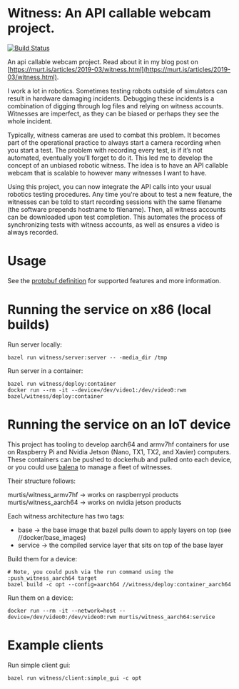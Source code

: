 # Witness: An API callable webcam project.
[![Build Status](https://travis-ci.org/curtismuntz/witness.svg?branch=master)](https://travis-ci.org/curtismuntz/witness)

An api callable webcam project. Read about it in my blog post on [https://murt.is/articles/2019-03/witness.html](https://murt.is/articles/2019-03/witness.html).

I work a lot in robotics. Sometimes testing robots outside of simulators can result in hardware damaging incidents. Debugging these incidents is a combination of digging through log files and relying on witness accounts. Witnesses are imperfect, as they can be biased or perhaps they see the whole incident.

Typically, witness cameras are used to combat this problem. It becomes part of the operational practice to always start a camera recording when you start a test. The problem with recording every test, is if it’s not automated, eventually you’ll forget to do it. This led me to develop the concept of an unbiased robotic witness. The idea is to have an API callable webcam that is scalable to however many witnesses I want to have.

Using this project, you can now integrate the API calls into your usual robotics testing procedures. Any time you're about to test a new feature, the witnesses can be told to start recording sessions with the same filename (the software prepends hostname to filename). Then, all witness accounts can be downloaded upon test completion. This automates the process of synchronizing tests with witness accounts, as well as ensures a video is always recorded.

# Usage

See the [protobuf definition](witness/api/witness.proto) for supported features and more information.


# Running the service on x86 (local builds)

Run server locally:

`bazel run witness/server:server -- -media_dir /tmp`

Run server in a container:

```
bazel run witness/deploy:container
docker run --rm -it --device=/dev/video1:/dev/video0:rwm bazel/witness/deploy:container
```

# Running the service on an IoT device

This project has tooling to develop aarch64 and armv7hf containers for use on Raspberry Pi and Nvidia Jetson (Nano, TX1, TX2, and Xavier) computers. These containers can be pushed to dockerhub and pulled onto each device, or you could use [balena](https://balena.io) to manage a fleet of witnesses.

Their structure follows:

murtis/witness_armv7hf -> works on raspberrypi products
murtis/witness_aarch64 -> works on nvidia jetson products

Each witness architecture has two tags:
* base -> the base image that bazel pulls down to apply layers on top (see //docker/base_images)
* service -> the compiled service layer that sits on top of the base layer

Build them for a device:

```
# Note, you could push via the run command using the :push_witness_aarch64 target
bazel build -c opt --config=aarch64 //witness/deploy:container_aarch64
```

Run them on a device:

```
docker run --rm -it --network=host --device=/dev/video0:/dev/video0:rwm murtis/witness_aarch64:service
```

# Example clients

Run simple client gui:

`bazel run witness/client:simple_gui -c opt`
